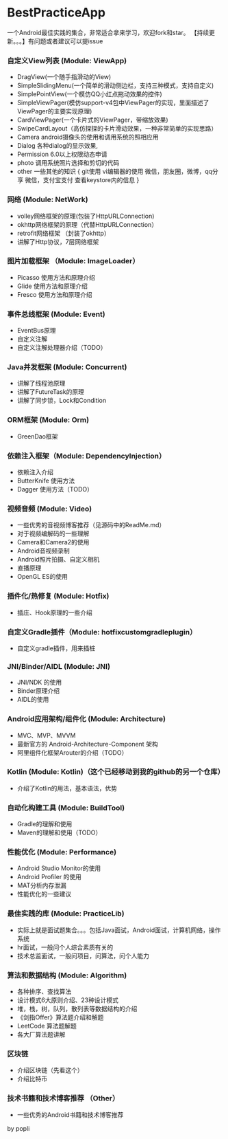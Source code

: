 # BestPracticeApp
一个Android最佳实践的集合，非常适合拿来学习，欢迎fork和star。
【持续更新。。。】有问题或者建议可以提issue

### 自定义View列表 (Module: ViewApp)
* DragView(一个随手指滑动的View)
* SimpleSlidingMenu(一个简单的滑动侧边栏，支持三种模式，支持自定义)
* SimplePointView(一个模仿QQ小红点拖动效果的控件)
* SimpleViewPager(模仿support-v4包中ViewPager的实现，里面描述了ViewPager的主要实现原理)
* CardViewPager(一个卡片式的ViewPager，带缩放效果)
* SwipeCardLayout（高仿探探的卡片滑动效果，一种非常简单的实现思路）
* Camera android摄像头的使用和调用系统的照相应用
* Dialog 各种dialog的显示效果,
* Permission 6.0以上权限动态申请
* photo 调用系统照片选择和剪切的代码
* other 一些其他的知识
{
git使用
vi编辑器的使用
微信，朋友圈，微博，qq分享
微信，支付宝支付
查看keystore内的信息
}

### 网络 (Module: NetWork)
* volley网络框架的原理(包装了HttpURLConnection)
* okhttp网络框架的原理（代替HttpURLConnection）
* retrofit网络框架 （封装了okhttp）
* 讲解了Http协议，7层网络框架

### 图片加载框架 （Module: ImageLoader）
* Picasso 使用方法和原理介绍
* Glide 使用方法和原理介绍
* Fresco 使用方法和原理介绍

### 事件总线框架 (Module: Event)
* EventBus原理
* 自定义注解
* 自定义注解处理器介绍（TODO）

### Java并发框架 (Module: Concurrent)
* 讲解了线程池原理
* 讲解了FutureTask的原理
* 讲解了同步锁，Lock和Condition

### ORM框架  (Module: Orm)
* GreenDao框架

### 依赖注入框架（Module: DependencyInjection）
* 依赖注入介绍
* ButterKnife 使用方法
* Dagger 使用方法（TODO）

### 视频音频 (Module: Video)
* 一些优秀的音视频博客推荐（见源码中的ReadMe.md）
* 对于视频编解码的一些理解
* Camera和Camera2的使用
* Android音视频录制
* Android照片拍摄、自定义相机
* 直播原理
* OpenGL ES的使用

### 插件化/热修复 (Module: Hotfix)
* 插庄、Hook原理的一些介绍

### 自定义Gradle插件（Module: hotfixcustomgradleplugin）
* 自定义gradle插件，用来插桩

### JNI/Binder/AIDL (Module: JNI)
* JNI/NDK 的使用
* Binder原理介绍
* AIDL的使用

### Android应用架构/组件化 (Module: Architecture)
* MVC、MVP、MVVM
* 最新官方的 Android-Architecture-Component 架构
* 阿里组件化框架Arouter的介绍（TODO）

### Kotlin (Module: Kotlin)（这个已经移动到我的github的另一个仓库）
* 介绍了Kotlin的用法，基本语法，优势

### 自动化构建工具 (Module: BuildTool)
* Gradle的理解和使用
* Maven的理解和使用（TODO）

### 性能优化 (Module: Performance)
* Android Studio Monitor的使用
* Android Profiler 的使用
* MAT分析内存泄漏
* 性能优化的一些建议


### 最佳实践的库 (Module: PracticeLib)
* 实际上就是面试题集合。。。包括Java面试，Android面试，计算机网络，操作系统
* hr面试，一般问个人综合素质有关的
* 技术总监面试，一般问项目，问算法，问个人能力


### 算法和数据结构 (Module: Algorithm)
* 各种排序、查找算法
* 设计模式6大原则介绍、23种设计模式
* 堆，栈，树，队列，散列表等数据结构的介绍
* 《剑指Offer》算法题介绍和解题
* LeetCode 算法题解题
* 各大厂算法题讲解

### 区块链
* 介绍区块链（先看这个）
* 介绍比特币

### 技术书籍和技术博客推荐 （Other）
* 一些优秀的Android书籍和技术博客推荐

by popli 
